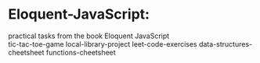 # Eloquent-JavaScript:
 practical tasks from the book Eloquent JavaScript<br />
 tic-tac-toe-game
 local-library-project
 leet-code-exercises
 data-structures-cheetsheet
 functions-cheetsheet
